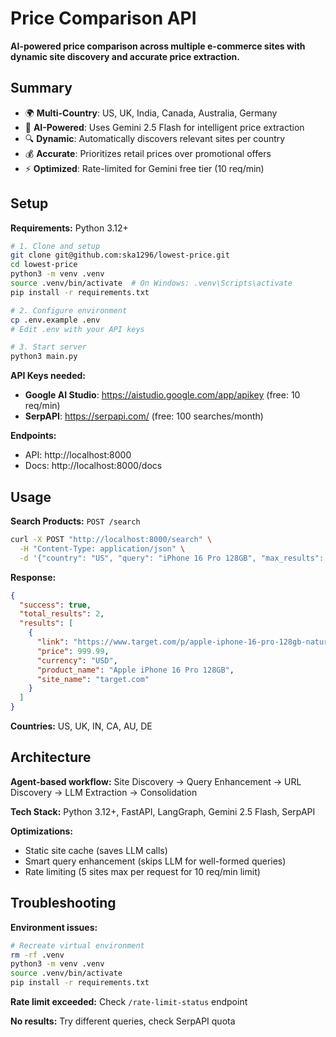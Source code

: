 # Price Comparison API

**AI-powered price comparison across multiple e-commerce sites with dynamic site discovery and accurate price extraction.**

## Summary

- 🌍 **Multi-Country**: US, UK, India, Canada, Australia, Germany
- 🤖 **AI-Powered**: Uses Gemini 2.5 Flash for intelligent price extraction
- 🔍 **Dynamic**: Automatically discovers relevant sites per country
- 💰 **Accurate**: Prioritizes retail prices over promotional offers
- ⚡ **Optimized**: Rate-limited for Gemini free tier (10 req/min)

## Setup

**Requirements:** Python 3.12+

```bash
# 1. Clone and setup
git clone git@github.com:ska1296/lowest-price.git
cd lowest-price
python3 -m venv .venv
source .venv/bin/activate  # On Windows: .venv\Scripts\activate
pip install -r requirements.txt

# 2. Configure environment
cp .env.example .env
# Edit .env with your API keys

# 3. Start server
python3 main.py
```

**API Keys needed:**
- **Google AI Studio**: https://aistudio.google.com/app/apikey (free: 10 req/min)
- **SerpAPI**: https://serpapi.com/ (free: 100 searches/month)

**Endpoints:**
- API: http://localhost:8000
- Docs: http://localhost:8000/docs

## Usage

**Search Products:** `POST /search`
```bash
curl -X POST "http://localhost:8000/search" \
  -H "Content-Type: application/json" \
  -d '{"country": "US", "query": "iPhone 16 Pro 128GB", "max_results": 5}'
```

**Response:**
```json
{
  "success": true,
  "total_results": 2,
  "results": [
    {
      "link": "https://www.target.com/p/apple-iphone-16-pro-128gb-natural-titanium/-/A-90539822",
      "price": 999.99,
      "currency": "USD",
      "product_name": "Apple iPhone 16 Pro 128GB",
      "site_name": "target.com"
    }
  ]
}
```

**Countries:** US, UK, IN, CA, AU, DE

## Architecture

**Agent-based workflow:** Site Discovery → Query Enhancement → URL Discovery → LLM Extraction → Consolidation

**Tech Stack:** Python 3.12+, FastAPI, LangGraph, Gemini 2.5 Flash, SerpAPI

**Optimizations:**
- Static site cache (saves LLM calls)
- Smart query enhancement (skips LLM for well-formed queries)
- Rate limiting (5 sites max per request for 10 req/min limit)

## Troubleshooting

**Environment issues:**
```bash
# Recreate virtual environment
rm -rf .venv
python3 -m venv .venv
source .venv/bin/activate
pip install -r requirements.txt
```

**Rate limit exceeded:** Check `/rate-limit-status` endpoint

**No results:** Try different queries, check SerpAPI quota
